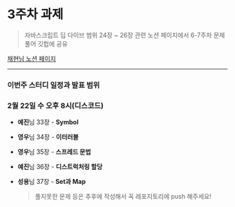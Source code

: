 # 3주차 과제

> 자바스크립트 딥 다이브 범위 24장 ~ 26장 관련 노션 페이지에서 6-7주차 문제 풀어 깃헙에 공유

[채현님 노션 페이지](https://mellow-midnight-fa8.notion.site/Plan-d33d1b5b6dfe4860a13902c88bf6eb28)

---

### 이번주 스터디 일정과 발표 범위

### 2월 22일 수 오후 8시(디스코드)

- **예진**님 33장 - **Symbol**
- **영우**님 34장 - **이터러블**
- **영우**님 35장 - **스프레드 문법**
- **예진**님 36장 - **디스트럭처링 할당**
- **성용**님 37장 - **Set과 Map**

  > 풀지못한 문제 등은 추후에 작성해서 꼭 레포지토리에 push 해주세요!
